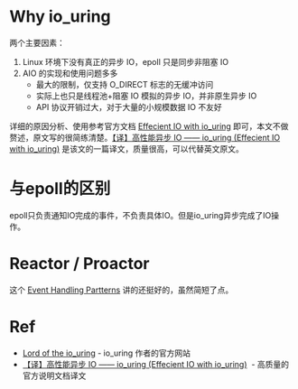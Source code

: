 # Why io_uring
两个主要因素：

1. Linux 环境下没有真正的异步 IO，epoll 只是同步非阻塞 IO
1. AIO 的实现和使用问题多多
   - 最大的限制，仅支持 O_DIRECT 标志的无缓冲访问
   - 实际上也只是线程池+阻塞 IO 模拟的异步 IO，并非原生异步 IO
   - API 协议开销过大，对于大量的小规模数据 IO 不友好



详细的原因分析、使用参考官方文档 [Effecient IO with io_uring](https://kernel.dk/io_uring.pdf) 即可，本文不做赘述，原文写的很简练清楚。[【译】高性能异步 IO —— io_uring (Effecient IO with io_uring)](http://icebergu.com/archives/linux-iouring) 是该文的一篇译文，质量很高，可以代替英文原文。


# 与epoll的区别
epoll只负责通知IO完成的事件，不负责具体IO。但是io_uring异步完成了IO操作。


# Reactor / Proactor
这个 [Event Handling Partterns](http://www.dre.vanderbilt.edu/~schmidt/POSA/POSA2/event-patterns.html) 讲的还挺好的，虽然简短了点。


# Ref

- [Lord of the io_uring](https://unixism.net/loti/index.html#) - io_uring 作者的官方网站
- [【译】高性能异步 IO —— io_uring (Effecient IO with io_uring)](http://icebergu.com/archives/linux-iouring)  - 高质量的官方说明文档译文
